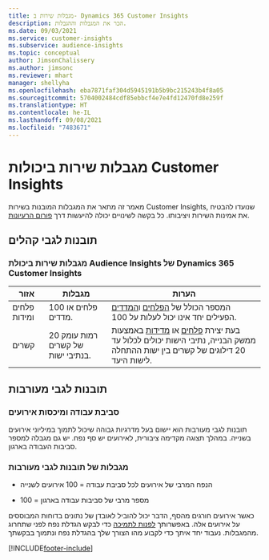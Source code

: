 ```yaml
---
title: מגבלות שירות ב- Dynamics 365 Customer Insights
description: הכר את המגבלות וההגבלות.
ms.date: 09/03/2021
ms.service: customer-insights
ms.subservice: audience-insights
ms.topic: conceptual
author: JimsonChalissery
ms.author: jimsonc
ms.reviewer: mhart
manager: shellyha
ms.openlocfilehash: eba7871faf304d5945191b5b9bc215243b4f8a05
ms.sourcegitcommit: 5704002484cdf85ebbcf4e7e4fd12470fd8e259f
ms.translationtype: HT
ms.contentlocale: he-IL
ms.lasthandoff: 09/08/2021
ms.locfileid: "7483671"
---
```

# <a name="service-limits-in-customer-insights-capabilities"></a>מגבלות שירות ביכולות Customer Insights

מאמר זה מתאר את המגבלות המובנות בשירות Customer Insights, שנועדו להבטיח את אמינות השירות ויציבותו. כל בקשה לשינויים יכולה להיעשות דרך [פורום הרעיונות](https://go.microsoft.com/fwlink/?linkid=2074172). 

## <a name="audience-insights"></a>תובנות לגבי קהלים

### <a name="service-limits-in-dynamics-365-customer-insights-audience-insights-capability"></a>מגבלות שירות ביכולת Audience Insights של Dynamics 365 Customer Insights

| אזור  | מגבלות  | הערות |
|-------------|---------------------------------------------------------------------|---------------------------------------------------------------------|
| פלחים ומידות | 100 פלחים או מדדים. | המספר הכולל של [הפלחים](audience-insights/segments.md) ו[המדדים](audience-insights/measures.md) הפעילים יחד אינו יכול לעלות על 100.  |
| קשרים | 20 רמות עומק של קשרים בנתיבי ישות. | בעת יצירת [פלחים](audience-insights/segments.md) או [מדידות](audience-insights/measures.md) באמצעות ממשק הבנייה, נתיבי הישות יכולים לכלול עד 20 דילוגים של קשרים בין ישות ההתחלה לישות היעד.  |


## <a name="engagement-insights"></a>תובנות לגבי מעורבות

### <a name="workspace-and-event-quotas"></a>סביבת עבודה ומיכסות אירועים

תובנות לגבי מעורבות הוא יישום בעל מדרגיות גבוהה שיכול לתמוך במיליוני אירועים בשנייה. במהלך תצוגה מקדימה ציבורית, לאירועים יש סף נפח. יש גם מגבלה למספר סביבות העבודה בארגון.

### <a name="engagement-insights-limits"></a>מגבלות של תובנות לגבי מעורבות

- הנפח המרבי של אירועים לכל סביבת עבודה = 100 אירועים לשנייה

- מספר מרבי של סביבות עבודה בארגון = 100

כאשר אירועים חורגים מהסף, הדבר יכול להוביל לאובדן של נתונים בדוחות המבוססים על אירועים אלה. באפשרותך [לפנות לתמיכה](https://go.microsoft.com/fwlink/?linkid=2145734) כדי לבקש הגדלת נפח לפני שתחרוג מהמגבלות. נעבוד יחד איתך כדי לקבוע מהו הצורך שלך בהגדלת נפח ונתמוך בבקשתך.


[!INCLUDE[footer-include](includes/footer-banner.md)]
